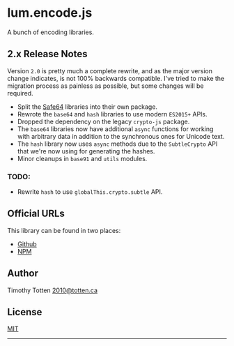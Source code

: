# lum.encode.js

A bunch of encoding libraries.

## 2.x Release Notes

Version `2.0` is pretty much a complete rewrite, and as the major version
change indicates, is not 100% backwards compatible. I've tried to make the
migration process as painless as possible, but some changes will be required.

- Split the [Safe64] libraries into their own package.
- Rewrote the `base64` and `hash` libraries to use modern `ES2015+` APIs.
- Dropped the dependency on the legacy `crypto-js` package.
- The `base64` libraries now have additional `async` functions for working
  with arbitrary data in addition to the synchronous ones for Unicode text.
- The `hash` library now uses `async` methods due to the `SubtleCrypto` API
  that we're now using for generating the hashes.
- Minor cleanups in `base91` and `utils` modules.

### TODO:

- Rewrite `hash` to use `globalThis.crypto.subtle` API.

## Official URLs

This library can be found in two places:

 * [Github](https://github.com/supernovus/lum.encode.js)
 * [NPM](https://www.npmjs.com/package/@lumjs/encode)

## Author

Timothy Totten <2010@totten.ca>

## License

[MIT](https://spdx.org/licenses/MIT.html)

---

[Safe64]: https://github.com/supernovus/lum.safe64-data.js